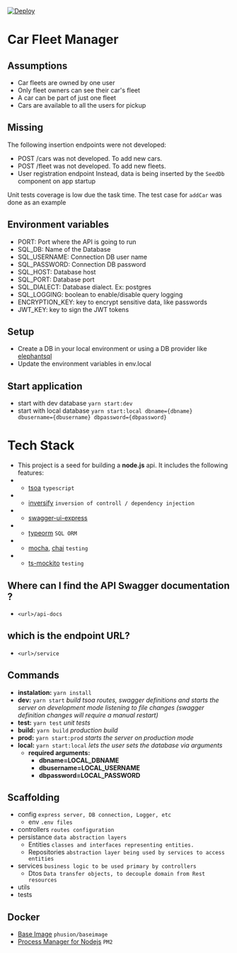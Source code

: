 [![Deploy](https://www.herokucdn.com/deploy/button.svg)](https://heroku.com/deploy?template=https://github.com/fabripautasso/car-fleet-manager)

# Car Fleet Manager

## Assumptions
* Car fleets are owned by one user
* Only fleet owners can see their car's fleet
* A car can be part of just one fleet
* Cars are available to all the users for pickup

## Missing 
The following insertion endpoints were not developed:
* POST /cars was not developed. To add new cars.
* POST /fleet was not developed. To add new fleets.
* User registration endpoint
Instead, data is being inserted by the ``SeedDb`` component on app startup

Unit tests coverage is low due the task time. The test case for `addCar` was done as an example

## Environment variables

* PORT: Port where the API is going to run
* SQL_DB: Name of the Database 
* SQL_USERNAME: Connection DB user name 
* SQL_PASSWORD: Connection DB password 
* SQL_HOST: Database host 
* SQL_PORT: Database port 
* SQL_DIALECT: Database dialect. Ex: postgres
* SQL_LOGGING: boolean to enable/disable query logging 
* ENCRYPTION_KEY: key to encrypt sensitive data, like passwords 
* JWT_KEY: key to sign the JWT tokens

## Setup

* Create a DB in your local environment or using a DB provider like [elephantsql](https://www.elephantsql.com/)
* Update the environment variables in env.local

## Start application

 * start with dev database `yarn start:dev`
 * start with local database `yarn start:local dbname={dbname} dbusername={dbusername} dbpassword={dbpassword}`

# Tech Stack
* This project is a seed for building a **node.js** api. It includes the following features:
* * [tsoa](https://www.npmjs.com/package/tsoa) `typescript`
* * [inversify](https://www.npmjs.com/package/inversify) `inversion of controll / dependency injection`
* * [swagger-ui-express](https://www.npmjs.com/package/swagger-ui-express)
* * [typeorm](https://www.npmjs.com/package/typeorm) `SQL ORM`
* * [mocha](https://www.npmjs.com/package/mocha), [chai](https://www.npmjs.com/package/chai) `testing`
* * [ts-mockito](https://www.npmjs.com/package/ts-mockito) `testing`

## Where can I find the API Swagger documentation ?
* `<url>/api-docs`

## which is the endpoint URL?
* `<url>/service`

## Commands
* **instalation:** `yarn install`
* **dev:** `yarn start` *build tsoa routes, swagger definitions and starts the server on development mode listening to file changes (swagger definition changes will require a manual restart)*
* **test:** `yarn test` *unit tests*
* **build:** `yarn build` *production build*
* **prod:** `yarn start:prod` *starts the server on production mode*
* **local:** `yarn start:local` *lets the user sets the database via arguments*
   * **required arguments:**
      * **dbname=LOCAL_DBNAME**
      * **dbusername=LOCAL_USERNAME**
      * **dbpassword=LOCAL_PASSWORD**

## Scaffolding
* config `express server, DB connection, Logger, etc`
  * env `.env files`
* controllers `routes configuration`
* persistance `data abstraction layers`
  * Entities `classes and interfaces representing entities.`
  * Repositories `abstraction layer being used by services to access entities`
* services `business logic to be used primary by controllers`
  * Dtos `Data transfer objects, to decouple domain from Rest resources`
* utils
* tests

## Docker 
* [Base Image](phusion/baseimage:0.10.0) `phusion/baseimage`
* [Process Manager for Nodejs](http://pm2.keymetrics.io/) `PM2`